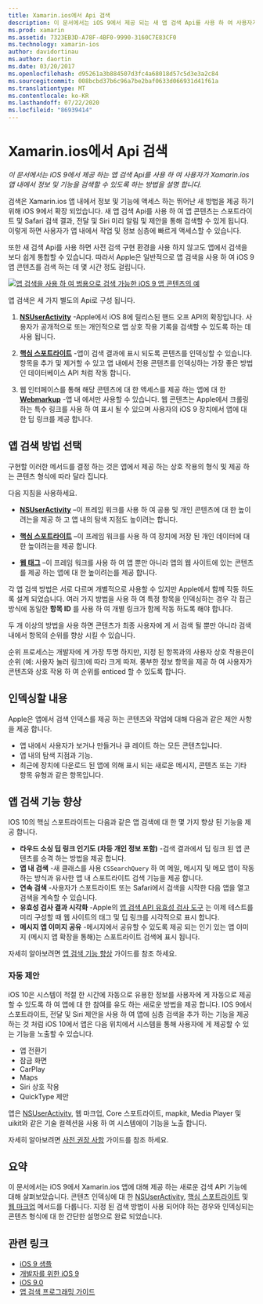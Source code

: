 ```yaml
---
title: Xamarin.ios에서 Api 검색
description: 이 문서에서는 iOS 9에서 제공 되는 새 앱 검색 Api를 사용 하 여 사용자가 Xamarin.ios 앱 내에서 정보 및 기능을 검색할 수 있도록 하는 방법을 설명 합니다.
ms.prod: xamarin
ms.assetid: 7323EB3D-A78F-4BF0-9990-3160C7E83CF0
ms.technology: xamarin-ios
author: davidortinau
ms.author: daortin
ms.date: 03/20/2017
ms.openlocfilehash: d95261a3b884507d3fc4a68018d57c5d3e3a2c84
ms.sourcegitcommit: 008bcbd37b6c96a7be2baf0633d066931d41f61a
ms.translationtype: MT
ms.contentlocale: ko-KR
ms.lasthandoff: 07/22/2020
ms.locfileid: "86939414"
---
```

# <a name="search-apis-in-xamarinios"></a>Xamarin.ios에서 Api 검색

_이 문서에서는 iOS 9에서 제공 하는 앱 검색 Api를 사용 하 여 사용자가 Xamarin.ios 앱 내에서 정보 및 기능을 검색할 수 있도록 하는 방법을 설명 합니다._

검색은 Xamarin.ios 앱 내에서 정보 및 기능에 액세스 하는 뛰어난 새 방법을 제공 하기 위해 iOS 9에서 확장 되었습니다. 새 앱 검색 Api를 사용 하 여 앱 콘텐츠는 스포트라이트 및 Safari 검색 결과, 전달 및 Siri 미리 알림 및 제안을 통해 검색할 수 있게 됩니다. 이렇게 하면 사용자가 앱 내에서 작업 및 정보 심층에 빠르게 액세스할 수 있습니다.

또한 새 검색 Api를 사용 하면 사전 검색 구현 환경을 사용 하지 않고도 앱에서 검색을 보다 쉽게 통합할 수 있습니다. 따라서 Apple은 일반적으로 앱 검색을 사용 하 여 iOS 9 앱 콘텐츠를 검색 하는 데 몇 시간 정도 걸립니다.

[![앱 검색을 사용 하 여 범용으로 검색 가능한 iOS 9 앱 콘텐츠의 예](images/intro01.png)](images/intro01.png#lightbox)

앱 검색은 세 가지 별도의 Api로 구성 됩니다.

1. [**NSUserActivity**](nsuseractivity.md) -Apple에서 iOS 8에 릴리스된 핸드 오프 API의 확장입니다. 사용자가 공개적으로 또는 개인적으로 앱 상호 작용 기록을 검색할 수 있도록 하는 데 사용 됩니다.

2. [**핵심 스포트라이트**](corespotlight.md) -앱이 검색 결과에 표시 되도록 콘텐츠를 인덱싱할 수 있습니다. 항목을 추가 및 제거할 수 있고 앱 내에서 전용 콘텐츠를 인덱싱하는 가장 좋은 방법 인 데이터베이스 API 처럼 작동 합니다.

3. 웹 인터페이스를 통해 해당 콘텐츠에 대 한 액세스를 제공 하는 앱에 대 한 [**Webmarkup**](web-markup.md) -앱 내 에서만 사용할 수 있습니다. 웹 콘텐츠는 Apple에서 크롤링하는 특수 링크를 사용 하 여 표시 될 수 있으며 사용자의 iOS 9 장치에서 앱에 대 한 딥 링크를 제공 합니다.

## <a name="selecting-an-app-search-approach"></a>앱 검색 방법 선택

구현할 이러한 메서드를 결정 하는 것은 앱에서 제공 하는 상호 작용의 형식 및 제공 하는 콘텐츠 형식에 따라 달라 집니다.

다음 지침을 사용하세요.

- [**NSUserActivity**](nsuseractivity.md) –이 프레임 워크를 사용 하 여 공용 및 개인 콘텐츠에 대 한 높이려는을 제공 하 고 앱 내의 탐색 지점도 높이려는 합니다.

- [**핵심 스포트라이트**](corespotlight.md) –이 프레임 워크를 사용 하 여 장치에 저장 된 개인 데이터에 대 한 높이려는을 제공 합니다.

- [**웹 태그**](web-markup.md) –이 프레임 워크를 사용 하 여 앱 뿐만 아니라 앱의 웹 사이트에 있는 콘텐츠를 제공 하는 앱에 대 한 높이려는를 제공 합니다.

각 앱 검색 방법은 서로 다르며 개별적으로 사용할 수 있지만 Apple에서 함께 작동 하도록 설계 되었습니다. 여러 가지 방법을 사용 하 여 특정 항목을 인덱싱하는 경우 각 접근 방식에 동일한 **항목 ID** 를 사용 하 여 개별 링크가 함께 작동 하도록 해야 합니다.

두 개 이상의 방법을 사용 하면 콘텐츠가 최종 사용자에 게 서 검색 될 뿐만 아니라 검색 내에서 항목의 순위를 향상 시킬 수 있습니다.

순위 프로세스는 개발자에 게 가장 투명 하지만, 지정 된 항목과의 사용자 상호 작용은이 순위 (예: 사용자 눌러 링크)에 따라 크게 따져.
풍부한 정보 항목을 제공 하 여 사용자가 콘텐츠와 상호 작용 하 여 순위를 enticed 할 수 있도록 합니다.

## <a name="what-content-to-index"></a>인덱싱할 내용

Apple은 앱에서 검색 인덱스를 제공 하는 콘텐츠와 작업에 대해 다음과 같은 제안 사항을 제공 합니다.

- 앱 내에서 사용자가 보거나 만들거나 큐 레이트 하는 모든 콘텐츠입니다.
- 앱 내의 탐색 지점과 기능.
- 최근에 장치에 다운로드 된 앱에 의해 표시 되는 새로운 메시지, 콘텐츠 또는 기타 항목 유형과 같은 항목입니다.

## <a name="app-search-enhancements"></a>앱 검색 기능 향상

IOS 10의 핵심 스포트라이트는 다음과 같은 앱 검색에 대 한 몇 가지 향상 된 기능을 제공 합니다.

- **라우드 소싱 딥 링크 인기도 (차등 개인 정보 포함)** -검색 결과에서 딥 링크 된 앱 콘텐츠를 승격 하는 방법을 제공 합니다.
- **앱 내 검색** -새 클래스를 사용 `CSSearchQuery` 하 여 메일, 메시지 및 메모 앱이 작동 하는 방식과 유사한 앱 내 스포트라이트 검색 기능을 제공 합니다.
- **연속 검색** -사용자가 스포트라이트 또는 Safari에서 검색을 시작한 다음 앱을 열고 검색을 계속할 수 있습니다.
- **유효성 검사 결과 시각화** -Apple의 [앱 검색 API 유효성 검사 도구](https://search.developer.apple.com/appsearch-validation-tool) 는 이제 테스트를 미리 구성할 때 웹 사이트의 태그 및 딥 링크를 시각적으로 표시 합니다.
- **메시지 앱 이미지 공유** -메시지에서 공유할 수 있도록 제공 되는 인기 있는 앱 이미지 (메시지 앱 확장을 통해)는 스포트라이트 검색에 표시 됩니다.

자세히 알아보려면 [앱 검색 기능 향상](~/ios/platform/search/app-search-enhancements.md) 가이드를 참조 하세요.

### <a name="proactive-suggestions"></a>자동 제안

iOS 10은 시스템이 적절 한 시간에 자동으로 유용한 정보를 사용자에 게 자동으로 제공할 수 있도록 하 여 앱에 대 한 참여를 유도 하는 새로운 방법을 제공 합니다. IOS 9에서 스포트라이트, 전달 및 Siri 제안을 사용 하 여 앱에 심층 검색을 추가 하는 기능을 제공 하는 것 처럼 iOS 10에서 앱은 다음 위치에서 시스템을 통해 사용자에 게 제공할 수 있는 기능을 노출할 수 있습니다.

- 앱 전환기
- 잠금 화면
- CarPlay
- Maps
- Siri 상호 작용
- QuickType 제안 

앱은 [NSUserActivity](xref:Foundation.NSUserActivity), 웹 마크업, Core 스포트라이트, mapkit, Media Player 및 uikit와 같은 기술 컬렉션을 사용 하 여 시스템에이 기능을 노출 합니다.

자세히 알아보려면 [사전 권장 사항](~/ios/platform/search/proactive-suggestions.md) 가이드를 참조 하세요.

## <a name="summary"></a>요약

이 문서에서는 iOS 9에서 Xamarin.ios 앱에 대해 제공 하는 새로운 검색 API 기능에 대해 살펴보았습니다. 콘텐츠 인덱싱에 대 한 [NSUserActivity](nsuseractivity.md), [핵심 스포트라이트](corespotlight.md) 및 [웹 마크업](web-markup.md) 메서드를 다룹니다. 지정 된 검색 방법이 사용 되어야 하는 경우와 인덱싱되는 콘텐츠 형식에 대 한 간단한 설명으로 완료 되었습니다.

## <a name="related-links"></a>관련 링크

- [iOS 9 샘플](https://docs.microsoft.com/samples/browse/?products=xamarin&term=Xamarin.iOS+iOS9)
- [개발자를 위한 iOS 9](https://developer.apple.com/ios/pre-release/)
- [iOS 9.0](https://developer.apple.com/library/prerelease/ios/releasenotes/General/WhatsNewIniOS/Articles/iOS9.html)
- [앱 검색 프로그래밍 가이드](https://developer.apple.com/library/prerelease/ios/documentation/General/Conceptual/AppSearch/index.html#//apple_ref/doc/uid/TP40016308)
